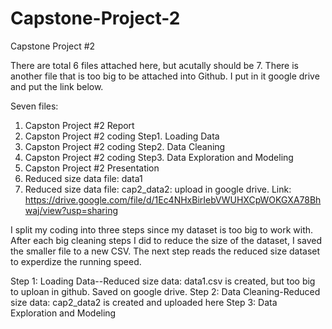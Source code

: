 # Capstone-Project-2
Capstone Project #2

There are total 6 files attached here, but acutally should be 7. There is another file that is too big to be attached into Github.
I put in it google drive and put the link below.

Seven files:
1. Capston Project #2 Report
2. Capston Project #2 coding Step1. Loading Data
3. Capston Project #2 coding Step2. Data Cleaning
4. Capston Project #2 coding Step3. Data Exploration and Modeling
5. Capston Project #2 Presentation
6. Reduced size data file: data1
7. Reduced size data file: cap2_data2: upload in google drive. Link: https://drive.google.com/file/d/1Ec4NHxBirIebVWUHXCpWOKGXA78Bhwaj/view?usp=sharing

I split my coding into three steps since my dataset is too big to work with.
After each big cleaning steps I did to reduce the size of the dataset, I saved the smaller file to a new CSV.
The next step reads the reduced size dataset to experdize the running speed.

Step 1: Loading Data--Reduced size data: data1.csv is created, but too big to uploan in github. Saved on google drive. 
Step 2: Data Cleaning-Reduced size data: cap2_data2 is created and uploaded here
Step 3: Data Exploration and Modeling

